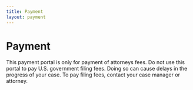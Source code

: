 ```yaml
---
title: Payment
layout: payment
---
```


# Payment

This payment portal is only for payment of attorneys fees. Do not use this portal to pay U.S. government filing fees. Doing so can cause delays in the progress of your case. To pay filing fees, contact your case manager or attorney.
